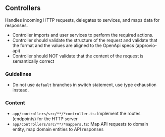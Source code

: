 ## Controllers

Handles incoming HTTP requests, delegates to services, and maps data for responses.

- Controller imports and user services to perform the required actions.
- Controller should validate the structure of the request and validate that the format and the values are aligned to the OpenApi specs (approvio-api)
- Controller should NOT validate that the content of the request is semantically correct

### Guidelines

- Do not use `default` branches in switch statement, use type exhaustion instead.

### Content

- `app/controllers/src/**/*controller.ts`: Implement the routes (endpoints) for the HTTP server
- `app/controllers/src/**/*mappers.ts`: Map API requests to domain entity, map domain entities to API responses
